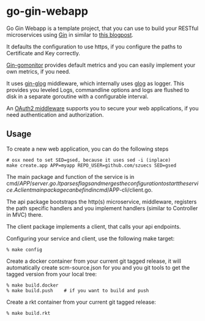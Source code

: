 # go-gin-webapp
Go Gin Webapp is a template project, that you can use to build your
RESTful microservices using [Gin](https://github.com/gin-gonic/gin) in
similar to [this blogpost](http://txt.fliglio.com/2014/07/restful-microservices-in-go-with-gin/).

It defaults the configuration to use https, if you configure the paths
to Certificate and Key correctly.

[Gin-gomonitor](https://github.com/zalando/gin-gomonitor)
provides default metrics and you can easily implement your own
metrics, if you need.

It uses [gin-glog](https://github.com/zalando/gin-glog)
middleware, which internally uses [glog](https://github.com/golang/glog) as
logger. This provides you leveled Logs, commandline options and logs
are flushed to disk in a separate goroutine with a configurable interval.

An [OAuth2 middleware](https://github.com/zalando/gin-oauth2)
supports you to secure your web applications, if you need
authentication and authorization.

## Usage

To create a new web application, you can do the following steps

    # osx need to set SED=gsed, because it uses sed -i (inplace)
    make create.app APP=myapp REPO_USER=github.com/szuecs SED=gsed 

The main package and function of the service is in
cmd/$APP/server.go. It parses flags and merges the configuration to
start the service. A client main package can be find in
cmd/$APP-cli/client.go.

The api package bootstraps the http(s) microservice, middleware,
registers the path specific handlers and you implement handlers
(similar to Controller in MVC) there.

The client package implements a client, that calls your api endpoints.

Configuring your service and client, use the following make target:

    % make config

Create a docker container from your current git tagged release, it
will automatically create scm-source.json for you and you git tools to
get the tagged version from your local tree:

    % make build.docker
    % make build.push    # if you want to build and push

Create a rkt container from your current git tagged release:

    % make build.rkt
